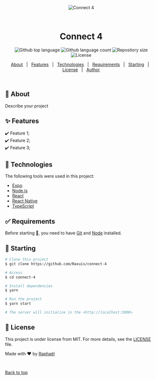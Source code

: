 <div align="center" id="top"> 
  <img src="./.github/app.gif" alt="Connect 4" />

  &#xa0;

  <!-- <a href="https://connect4.netlify.app">Demo</a> -->
</div>

<h1 align="center">Connect 4</h1>

<p align="center">
  <img alt="Github top language" src="https://img.shields.io/github/languages/top/Raxuis/connect-4?color=56BEB8">

  <img alt="Github language count" src="https://img.shields.io/github/languages/count/Raxuis/connect-4?color=56BEB8">

  <img alt="Repository size" src="https://img.shields.io/github/repo-size/Raxuis/connect-4?color=56BEB8">

  <img alt="License" src="https://img.shields.io/github/license/Raxuis/connect-4?color=56BEB8">

  <!-- <img alt="Github issues" src="https://img.shields.io/github/issues/Raxuis/connect-4?color=56BEB8" /> -->

  <!-- <img alt="Github forks" src="https://img.shields.io/github/forks/Raxuis/connect-4?color=56BEB8" /> -->

  <!-- <img alt="Github stars" src="https://img.shields.io/github/stars/Raxuis/connect-4?color=56BEB8" /> -->
</p>

<!-- Status -->

<!-- <h4 align="center"> 
	🚧  Connect 4 🚀 Under construction...  🚧
</h4> 

<hr> -->

<p align="center">
  <a href="#dart-about">About</a> &#xa0; | &#xa0; 
  <a href="#sparkles-features">Features</a> &#xa0; | &#xa0;
  <a href="#rocket-technologies">Technologies</a> &#xa0; | &#xa0;
  <a href="#white_check_mark-requirements">Requirements</a> &#xa0; | &#xa0;
  <a href="#checkered_flag-starting">Starting</a> &#xa0; | &#xa0;
  <a href="#memo-license">License</a> &#xa0; | &#xa0;
  <a href="https://github.com/Raxuis" target="_blank">Author</a>
</p>

<br>

## :dart: About ##

Describe your project

## :sparkles: Features ##

:heavy_check_mark: Feature 1;\
:heavy_check_mark: Feature 2;\
:heavy_check_mark: Feature 3;

## :rocket: Technologies ##

The following tools were used in this project:

- [Expo](https://expo.io/)
- [Node.js](https://nodejs.org/en/)
- [React](https://pt-br.reactjs.org/)
- [React Native](https://reactnative.dev/)
- [TypeScript](https://www.typescriptlang.org/)

## :white_check_mark: Requirements ##

Before starting :checkered_flag:, you need to have [Git](https://git-scm.com) and [Node](https://nodejs.org/en/) installed.

## :checkered_flag: Starting ##

```bash
# Clone this project
$ git clone https://github.com/Raxuis/connect-4

# Access
$ cd connect-4

# Install dependencies
$ yarn

# Run the project
$ yarn start

# The server will initialize in the <http://localhost:3000>
```

## :memo: License ##

This project is under license from MIT. For more details, see the [LICENSE](LICENSE.md) file.


Made with :heart: by <a href="https://github.com/Raxuis" target="_blank">Raphaël</a>

&#xa0;

<a href="#top">Back to top</a>
